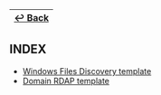 | [↩️ Back](../) |
| --- |

## INDEX

- [Windows Files Discovery template](./dir_list/)
- [Domain RDAP template](./rdap/)